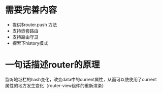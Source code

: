 # 需要完善内容
- 提供$router.push 方法
- 支持嵌套路由
- 支持路由守卫
- 探索下history模式

# 一句话描述router的原理
监听地址栏的hash变化，改变data中的current属性，从而可以使使用了current属性的地方发生变化（router-view组件的重新渲染）
